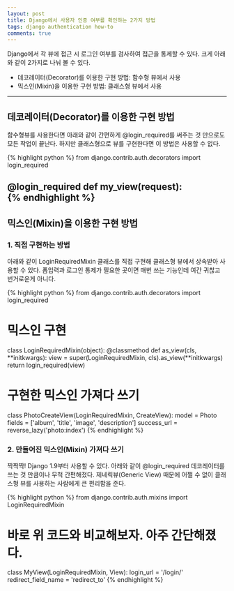 ```yaml
---
layout: post
title: Django에서 사용자 인증 여부를 확인하는 2가지 방법
tags: django authentication how-to
comments: true
---
```

Django에서 각 뷰에 접근 시 로그인 여부를 검사하여 접근을 통제할 수 있다. 크게 아래와 같이 2가지로 나눠 볼 수 있다.

* 데코레이터(Decorator)를 이용한 구현 방법: 함수형 뷰에서 사용
* 믹스인(Mixin)을 이용한 구현 방법: 클래스형 뷰에서 사용

---

## 데코레이터(Decorator)를 이용한 구현 방법

함수형뷰를 사용한다면 아래와 같이 간편하게 @login_required를 써주는 것 만으로도 모든 작업이 끝난다. 하지만 클래스형으로 뷰를 구현한다면 이 방법은 사용할 수 없다.

{% highlight python %}
from django.contrib.auth.decorators import login_required
 
@login_required
def my_view(request):    
{% endhighlight %}
---

## 믹스인(Mixin)을 이용한 구현 방법

### 1. 직접 구현하는 방법

아래와 같이 LoginRequiredMixin 클래스를 직접 구현해 클래스형 뷰에서 상속받아 사용할 수 있다. 폼입력과 로그인 통제가 필요한 곳이면 매번 쓰는 기능인데 여간 귀찮고 번거로운게 아니다.

{% highlight python %}
from django.contrib.auth.decorators import login_required
 
# 믹스인 구현
class LoginRequiredMixin(object):
    @classmethod
    def as_view(cls, **initkwargs):
        view = super(LoginRequiredMixin, cls).as_view(**initkwargs)
        return login_required(view)
 
# 구현한 믹스인 가져다 쓰기
class PhotoCreateView(LoginRequiredMixin, CreateView):
    model = Photo
    fields = ['album', 'title', 'image', 'description']
    success_url = reverse_lazy('photo:index')
{% endhighlight %}

### 2. 만들어진 믹스인(Mixin) 가져다 쓰기

짝짝짝! Django 1.9부터 사용할 수 있다. 아래와 같이 @login_required 데코레이터를 쓰는 것 만큼이나 무척 간편해졌다.  제네릭뷰(Generic View) 때문에 어쩔 수 없이 클래스형 뷰를 사용하는 사람에게 큰 편리함을 준다.

{% highlight python %}
from django.contrib.auth.mixins import LoginRequiredMixin
 
# 바로 위 코드와 비교해보자. 아주 간단해졌다.
class MyView(LoginRequiredMixin, View):
    login_url = '/login/'
    redirect_field_name = 'redirect_to'
{% endhighlight %}